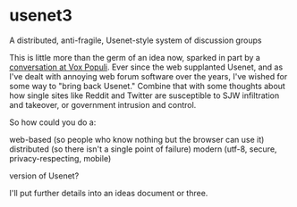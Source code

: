 # usenet3
A distributed, anti-fragile, Usenet-style system of discussion groups

This is little more than the germ of an idea now, sparked in part by a <a href="http://voxday.blogspot.com/2015/07/the-joke-aint-over.html?showComment=1438158119022#c674289039328636358">conversation at Vox Populi</a>.  Ever since the web supplanted Usenet, and as I've dealt with annoying web forum software over the years, I've wished for some way to "bring back Usenet."  Combine that with some thoughts about how single sites like Reddit and Twitter are susceptible to SJW infiltration and takeover, or government intrusion and control.

So how could you do a:

web-based (so people who know nothing but the browser can use it)
distributed (so there isn't a single point of failure)
modern (utf-8, secure, privacy-respecting, mobile)

version of Usenet?

I'll put further details into an ideas document or three.
